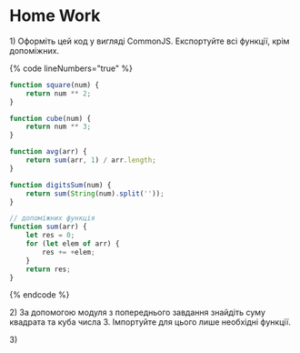 # Home Work

1\) Оформіть цей код у вигляді CommonJS. Експортуйте всі функції, крім допоміжних.

{% code lineNumbers="true" %}
```javascript
function square(num) {
	return num ** 2;
}

function cube(num) {
	return num ** 3;
}

function avg(arr) {
	return sum(arr, 1) / arr.length;
}

function digitsSum(num) {
	return sum(String(num).split(''));
}

// допоміжних функція
function sum(arr) {
	let res = 0;
	for (let elem of arr) {
		res += +elem;
	}
	return res;
}
```
{% endcode %}

2\) За допомогою модуля з попереднього завдання знайдіть суму квадрата та куба числа 3. Імпортуйте для цього лише необхідні функції.

3\)
